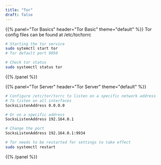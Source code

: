 ```yaml
---
title: "Tor"
draft: false
---
```


{{% panel="Tor Basics" header="Tor Basic" theme="default" %}}
Tor config files can be found at /etc/tor/torrc
```bash
# Starting the tor service
sudo sytemctl start tor
# Tor default port 9050

# Check tor status
sudo systemctl status tor
```
{{% /panel %}}


{{% panel="Tor Server" header="Tor Server" theme="default" %}}
```bash
# Configure /etc/tor/torrc to listen on a specific network address 
# To listen on all interfaces
SocksListenAddress 0.0.0.0

# Or on a specific address
SocksListenAddress 192.164.0.1

# Change the port
SocksListenAddress 192.164.0.1:9934

# Tor needs to be restarted for settings to take effect
sudo systemctl restart
```
{{% /panel %}}
